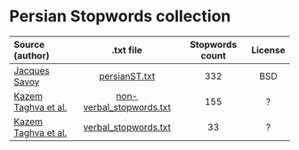 # Persian Stopwords collection

|Source (author)             |.txt file      |Stopwords count|License        |
|:---------------------------|:-------------:|:-------------:|:-------------:|
|[Jacques Savoy](http://members.unine.ch/jacques.savoy/clef/index.html)|[persianST.txt](Stopwords/Savoy/persianST.txt)|332|BSD|
|[Kazem Taghva et al.](https://www.researchgate.net/publication/228427943_A_list_of_farsi_stopwords)|[non-verbal_stopwords.txt](Stopwords/Taghva/non-verbal_stopwords.txt)|155|?|
|[Kazem Taghva et al.](https://www.researchgate.net/publication/228427943_A_list_of_farsi_stopwords)|[verbal_stopwords.txt](Stopwords/Taghva/verbal_stopwords.txt)|33|?|
